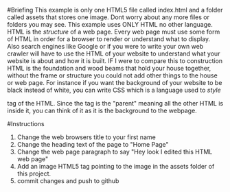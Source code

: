 #Briefing
 This example is only one HTML5 file called index.html and a folder called assets that stores one image. Dont worry
 about any more files or folders you may see. This  example uses ONLY HTML no other language. HTML is the *structure* of a
 web page. Every web page must use some form of HTML in order for a browser to render or understand what to display. Also
 search engines like Google or if you were to write your own web crawler will have to use the HTML of your website to understand
 what your website is about and how it is built. IF I were to compare this to construction HTML is the foundation and wood beams
 that hold your house together, without the frame or structure you could not add other things to the house or web page. For instance
 if you want the background of your website to be black instead of white, you can write CSS which is a language used to *style*
 <body> tag of the HTML. Since the <body> tag is the "parent" meaning all the other HTML is inside it, you can think of it
 as it is the background to the webpage.

#Instructions
1. Change the web browsers title to your first name
2. Change the heading text of the page to "Home Page"
3. Change the web page paragraph to say "Hey look I edited this HTML web page"
4. Add an image HTML5 tag pointing to the image in the assets folder of this project.
5. commit changes and push to github
